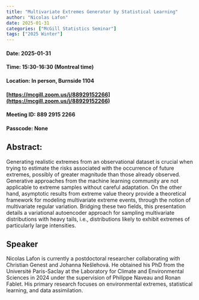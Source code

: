 ```yaml
---
title: "Multivariate Extremes Generator by Statistical Learning"
author: "Nicolas Lafon"
date: 2025-01-31
categories: ["McGill Statistics Seminar"]
tags: ["2025 Winter"]
---
```


#### Date: 2025-01-31
#### Time: 15:30-16:30 (Montreal time)
#### Location: In person, Burnside 1104
#### [https://mcgill.zoom.us/j/88929152266](https://mcgill.zoom.us/j/88929152266)
#### Meeting ID: 889 2915 2266
#### Passcode: None



## Abstract:

Generating realistic extremes from an observational dataset is crucial when trying to estimate the risks associated with the occurrence of future extremes, possibly of greater magnitude than those already observed. Generative approaches from the machine learning community are not applicable to extreme samples without careful adaptation. On the other hand, asymptotic results from extreme value theory provide a theoretical framework for modeling multivariate extreme events, through the notion of multivariate regular variation. Bridging these two fields, this presentation details a variational autoencoder approach for sampling multivariate distributions with heavy tails, i.e., distributions likely to exhibit extremes of particularly large intensities.

## Speaker

Nicolas Lafon is currently a postdoctoral researcher collaborating with Christian Genest and Johanna Nešlehová. He obtained his PhD from the Université Paris-Saclay at the Laboratory for Climate and Environmental Sciences in 2024 under the supervision of Philippe Naveau and Ronan Fablet. His primary research focuses on environmental extremes, statistical learning, and data assimilation.
